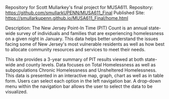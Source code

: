 Repository for Scott Mullarkey's final project for MUSA611.
Repository: https://github.com/smullarkUPENN/MUSA611_Final
Published Site: https://smullarkupenn.github.io/MUSA611_Final/home.html

Description:
The New Jersey Point-In Time (PIT) Count is an annual state-wide survey of individuals and families that are experiencing homelessness 
on a given night in January. This data helps better understand the issues facing some of New Jersey's most vulnerable residents as well 
as how best to allocate community resources and services to meet their needs. 

This site provides a 3-year summary of PIT results viewed at both state-wide and county levels. Data focuses on Total Homelessness as 
well as subpopulations Chronic Homelessness and Unsheltered Homelessness. This data is presented in an interactive map, graph, chart 
as well as in table form. Users can select each option in the left navigation bar. A drop-down menu within the navigation bar allows 
the user to select the data to be visualized.
